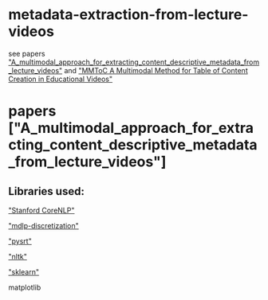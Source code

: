 # metadata-extraction-from-lecture-videos
  see papers ["A_multimodal_approach_for_extracting_content_descriptive_metadata_from_lecture_videos"](https://www.researchgate.net/profile/Vidhya_Balasubramanian/publication/274311880_A_multimodal_approach_for_extracting_content_descriptive_metadata_from_lecture_videos/links/561ce64608aea80367266454/A-multimodal-approach-for-extracting-content-descriptive-metadata-from-lecture-videos.pdf)  and  ["MMToC A Multimodal Method for Table of Content Creation in Educational Videos"](http://www.researchgate.net/publication/304417832_MMToC_A_Multimodal_Method_for_Table_of_Content_Creation_in_Educational_Videos)



# papers ["A_multimodal_approach_for_extracting_content_descriptive_metadata_from_lecture_videos"]


## Libraries used:

  ["Stanford CoreNLP"](https://nlp.stanford.edu/software/)
  
  ["mdlp-discretization"](https://github.com/navicto/Discretization-MDLPC)
  
  ["pysrt"](https://github.com/byroot/pysrt)
  
  ["nltk"](https://github.com/nltk/nltk)
  
  ["sklearn"](https://www.baidu.com/link?url=jwc9RTQO2oPgvGY7YDPDKrrZHs3o7oxo_eezrWG78VECamw_wCCTKkttpQuFI55A&wd=&eqid=cef2d2f2000063d70000000659256a78)
  
  matplotlib

